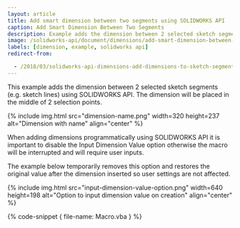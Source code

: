 ```yaml
---
layout: article
title: Add smart dimension between two segments using SOLIDWORKS API
caption: Add Smart Dimension Between Two Segments
description: Example adds the dimension between 2 selected sketch segments
image: /solidworks-api/document/dimensions/add-smart-dimension-between-two-segments/dimension-name.png
labels: [dimension, example, solidworks api]
redirect-from:

  - /2018/03/solidworks-api-dimensions-add-dimensions-to-sketch-segment.html
---
```

This example adds the dimension between 2 selected sketch segments (e.g. sketch lines) using SOLIDWORKS API. The dimension will be placed in the middle of 2 selection points.  

{% include img.html src="dimension-name.png" width=320 height=237 alt="Dimension with name" align="center" %}

When adding dimensions programmatically using SOLIDWORKS API it is important to disable the Input Dimension Value option otherwise the macro will be interrupted and will require user inputs.

The example below temporarily removes this option and restores the original value after the dimension inserted so user settings are not affected.  

{% include img.html src="input-dimension-value-option.png" width=640 height=198 alt="Option to input dimension value on creation" align="center" %}

{% code-snippet { file-name: Macro.vba } %}
